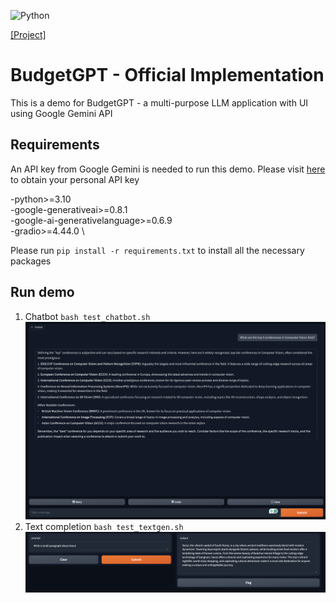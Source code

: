 ![Python](https://img.shields.io/badge/python-3.8.8-3670A0?style=for-the-badge&logo=python&logoColor=white)
<!-- ![PyTorch](https://img.shields.io/badge/PyTorch-1.7.1-%23EE4C2C.svg?style=for-the-badge&logo=PyTorch&logoColor=white)
![scikit-learn](https://img.shields.io/badge/scikit--learn-0.24.1-%23F7931E.svg?style=for-the-badge&logo=scikit-learn&logoColor=white) -->
<!-- ![Gemini]() -->
[[Project]](https://vcl.seoultech.ac.kr/research.html)

# BudgetGPT - Official Implementation
This is a demo for BudgetGPT - a multi-purpose LLM application with UI using Google Gemini API

## Requirements
An API key from Google Gemini is needed to run this demo. Please visit [here](https://aistudio.google.com/app/apikey) to obtain your personal API key

-python>=3.10 \
-google-generativeai>=0.8.1 \
-google-ai-generativelanguage>=0.6.9 \
-gradio>=4.44.0 \

Please run `pip install -r requirements.txt` to install all the necessary packages

## Run demo
1. Chatbot
`bash test_chatbot.sh`
![demo_chatbot](./assets/demo_chatbot.png)
2. Text completion
`bash test_textgen.sh`
![demo_textgen](./assets/demo_textgen.png)


